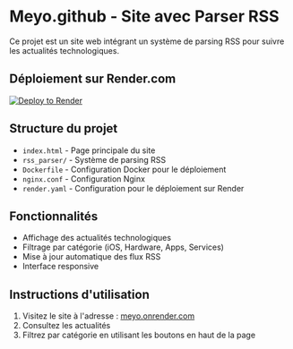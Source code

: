 # Meyo.github - Site avec Parser RSS

Ce projet est un site web intégrant un système de parsing RSS pour suivre les actualités technologiques.

## Déploiement sur Render.com

[![Deploy to Render](https://render.com/images/deploy-to-render-button.svg)](https://render.com/deploy?repo=https://github.com/Meyodb/Meyodb.github.io)

## Structure du projet

- `index.html` - Page principale du site
- `rss_parser/` - Système de parsing RSS
- `Dockerfile` - Configuration Docker pour le déploiement
- `nginx.conf` - Configuration Nginx
- `render.yaml` - Configuration pour le déploiement sur Render

## Fonctionnalités

- Affichage des actualités technologiques
- Filtrage par catégorie (iOS, Hardware, Apps, Services)
- Mise à jour automatique des flux RSS
- Interface responsive

## Instructions d'utilisation

1. Visitez le site à l'adresse : [meyo.onrender.com](https://meyo.onrender.com)
2. Consultez les actualités
3. Filtrez par catégorie en utilisant les boutons en haut de la page 
